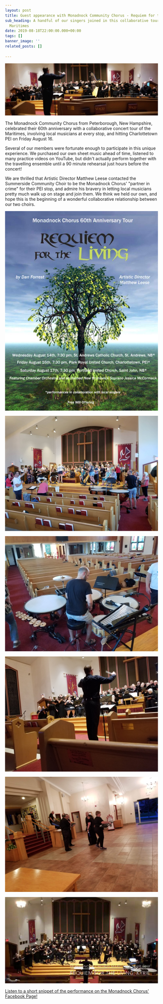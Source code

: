 ```yaml
---
layout: post
title: Guest appearance with Monadnock Community Chorus - Requiem for the Living
sub_heading: A handful of our singers joined in this collaborative tour around the
  Maritimes
date: 2019-08-18T22:00:00.000+00:00
tags: []
banner_image: ''
related_posts: []

---
```

![](/images/20190817_074651.jpg)

The Monadnock Community Chorus from Peterborough, New Hampshire, celebrated their 60th anniversary with a collaborative concert tour of the Maritimes, involving local musicians at every stop, and hitting Charlottetown PEI on Friday August 16.

Several of our members were fortunate enough to participate in this unique experience. We purchased our own sheet music ahead of time, listened to many practice videos on YouTube, but didn't actually perform together with the travelling ensemble until a 90 minute rehearsal just hours before the concert!

We are thrilled that Artistic Director Matthew Leese contacted the Summerside Community Choir to be the Monadnock Chorus' "partner in crime" for their PEI stop, and admire his bravery in letting local musicians pretty much walk up on stage and join them. We think we held our own, and hope this is the beginning of a wonderful collaborative relationship between our two choirs.

![](/images/20190816_114926.jpg)

![](/images/20190816_153255.jpg)

![](/images/20190816_154122.jpg)

![](/images/20190816_200556.jpg)

![](/images/20190816_203017.jpg)

![](/images/20191016_145036.jpg)

[Listen to a short snippet of the performance on the Monadnock Chorus' Facebook Page!](https://www.facebook.com/monadnockchorus/videos/2786196348075106/)
